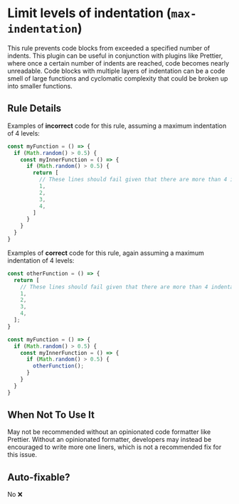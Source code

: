 # Limit levels of indentation (`max-indentation`)

This rule prevents code blocks from exceeded a specified number of indents. This plugin can be useful in conjunction with plugins like Prettier, where once a certain number of indents are reached, code becomes nearly unreadable. Code blocks with multiple layers of indentation can be a code smell of large functions and cyclomatic complexity that could be broken up into smaller functions. 

## Rule Details

Examples of **incorrect** code for this rule, assuming a maximum indentation of 4 levels:

```typescript
const myFunction = () => {
  if (Math.random() > 0.5) {
    const myInnerFunction = () => {
      if (Math.random() > 0.5) {
        return [
          // These lines should fail given that there are more than 4 indentation levels
          1,
          2,
          3,
          4,
        ]
      }
    }
  }
}
```

Examples of **correct** code for this rule, again assuming a maximum indentation of 4 levels:

```typescript
const otherFunction = () => {
  return [
    // These lines should fail given that there are more than 4 indentation levels
    1,
    2,
    3,
    4,
  ];
}

const myFunction = () => {
  if (Math.random() > 0.5) {
    const myInnerFunction = () => {
      if (Math.random() > 0.5) {
        otherFunction();
      }
    }
  }
}
```

## When Not To Use It

May not be recommended without an opinionated code formatter like Prettier. Without an opinionated formatter, developers may instead be encouraged to write more one liners, which is not a recommended fix for this issue.

## Auto-fixable?

No ❌
